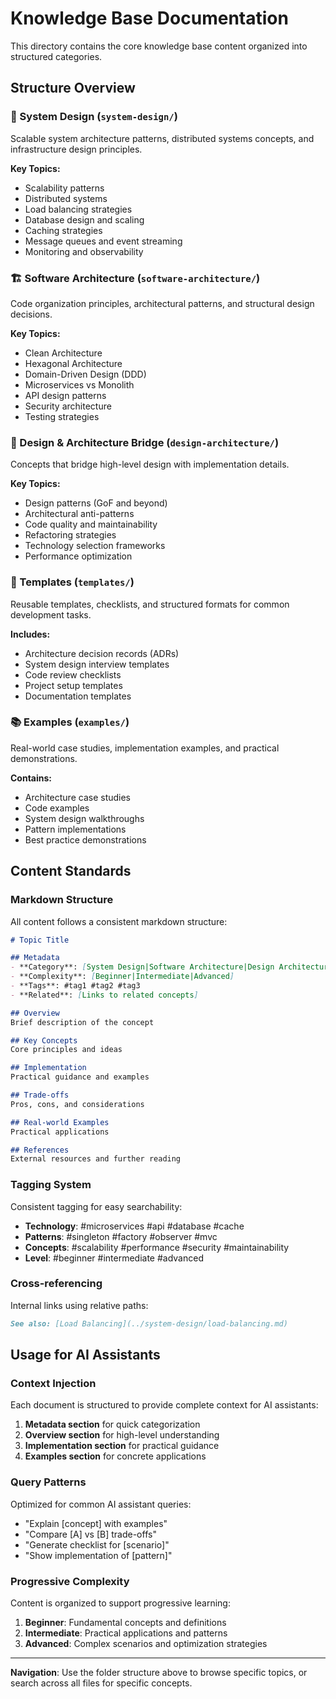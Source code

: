 # Knowledge Base Documentation

This directory contains the core knowledge base content organized into structured categories.

## Structure Overview

### 🏢 System Design (`system-design/`)
Scalable system architecture patterns, distributed systems concepts, and infrastructure design principles.

**Key Topics:**
- Scalability patterns
- Distributed systems
- Load balancing strategies
- Database design and scaling
- Caching strategies
- Message queues and event streaming
- Monitoring and observability

### 🏗️ Software Architecture (`software-architecture/`)
Code organization principles, architectural patterns, and structural design decisions.

**Key Topics:**
- Clean Architecture
- Hexagonal Architecture
- Domain-Driven Design (DDD)
- Microservices vs Monolith
- API design patterns
- Security architecture
- Testing strategies

### 🔗 Design & Architecture Bridge (`design-architecture/`)
Concepts that bridge high-level design with implementation details.

**Key Topics:**
- Design patterns (GoF and beyond)
- Architectural anti-patterns
- Code quality and maintainability
- Refactoring strategies
- Technology selection frameworks
- Performance optimization

### 📄 Templates (`templates/`)
Reusable templates, checklists, and structured formats for common development tasks.

**Includes:**
- Architecture decision records (ADRs)
- System design interview templates
- Code review checklists
- Project setup templates
- Documentation templates

### 📚 Examples (`examples/`)
Real-world case studies, implementation examples, and practical demonstrations.

**Contains:**
- Architecture case studies
- Code examples
- System design walkthroughs
- Pattern implementations
- Best practice demonstrations

## Content Standards

### Markdown Structure
All content follows a consistent markdown structure:

```markdown
# Topic Title

## Metadata
- **Category**: [System Design|Software Architecture|Design Architecture]
- **Complexity**: [Beginner|Intermediate|Advanced]
- **Tags**: #tag1 #tag2 #tag3
- **Related**: [Links to related concepts]

## Overview
Brief description of the concept

## Key Concepts
Core principles and ideas

## Implementation
Practical guidance and examples

## Trade-offs
Pros, cons, and considerations

## Real-world Examples
Practical applications

## References
External resources and further reading
```

### Tagging System
Consistent tagging for easy searchability:

- **Technology**: #microservices #api #database #cache
- **Patterns**: #singleton #factory #observer #mvc
- **Concepts**: #scalability #performance #security #maintainability
- **Level**: #beginner #intermediate #advanced

### Cross-referencing
Internal links using relative paths:
```markdown
See also: [Load Balancing](../system-design/load-balancing.md)
```

## Usage for AI Assistants

### Context Injection
Each document is structured to provide complete context for AI assistants:

1. **Metadata section** for quick categorization
2. **Overview section** for high-level understanding
3. **Implementation section** for practical guidance
4. **Examples section** for concrete applications

### Query Patterns
Optimized for common AI assistant queries:

- "Explain [concept] with examples"
- "Compare [A] vs [B] trade-offs"
- "Generate checklist for [scenario]"
- "Show implementation of [pattern]"

### Progressive Complexity
Content is organized to support progressive learning:

1. **Beginner**: Fundamental concepts and definitions
2. **Intermediate**: Practical applications and patterns
3. **Advanced**: Complex scenarios and optimization strategies

---

**Navigation**: Use the folder structure above to browse specific topics, or search across all files for specific concepts.